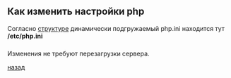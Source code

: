 ## Как изменить настройки php
Согласно [cтруктуре](structure.md) динамически подгружаемый php.ini находится тут **/etc/php.ini** 
##### 
Изменения не требуют перезагрузки сервера.

[назад](/test_server)